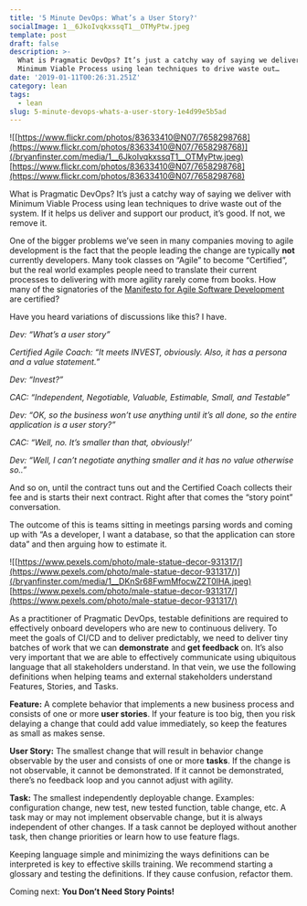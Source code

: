 ```yaml
---
title: '5 Minute DevOps: What’s a User Story?'
socialImage: 1__6JkoIvqkxssqT1__OTMyPtw.jpeg
template: post
draft: false
description: >-
  What is Pragmatic DevOps? It’s just a catchy way of saying we deliver with
  Minimum Viable Process using lean techniques to drive waste out…
date: '2019-01-11T00:26:31.251Z'
category: lean
tags:
  - lean
slug: 5-minute-devops-whats-a-user-story-1e4d99e5b5ad
---
```


![[https://www.flickr.com/photos/83633410@N07/7658298768](https://www.flickr.com/photos/83633410@N07/7658298768)](/bryanfinster.com/media/1__6JkoIvqkxssqT1__OTMyPtw.jpeg)
[https://www.flickr.com/photos/83633410@N07/7658298768](https://www.flickr.com/photos/83633410@N07/7658298768)

What is Pragmatic DevOps? It’s just a catchy way of saying we deliver with Minimum Viable Process using lean techniques to drive waste out of the system. If it helps us deliver and support our product, it’s good. If not, we remove it.

One of the bigger problems we’ve seen in many companies moving to agile development is the fact that the people leading the change are typically **not** currently developers. Many took classes on “Agile” to become “Certified”, but the real world examples people need to translate their current processes to delivering with more agility rarely come from books. How many of the signatories of the [Manifesto for Agile Software Development](https://agilemanifesto.org/) are certified?

Have you heard variations of discussions like this? I have.

_Dev: “What’s a user story”_

_Certified Agile Coach: “It meets INVEST, obviously. Also, it has a persona and a value statement.”_

_Dev: “Invest?”_

_CAC: “Independent, Negotiable, Valuable, Estimable, Small, and Testable”_

_Dev: “OK, so the business won’t use anything until it’s all done, so the entire application is a user story?”_

_CAC: “Well, no. It’s smaller than that, obviously!’_

_Dev: “Well, I can’t negotiate anything smaller and it has no value otherwise so..”_

And so on, until the contract tuns out and the Certified Coach collects their fee and is starts their next contract. Right after that comes the “story point” conversation.

The outcome of this is teams sitting in meetings parsing words and coming up with “As a developer, I want a database, so that the application can store data” and then arguing how to estimate it.

![[https://www.pexels.com/photo/male-statue-decor-931317/](https://www.pexels.com/photo/male-statue-decor-931317/)](/bryanfinster.com/media/1__DKnSr68FwmMfocwZ2T0lHA.jpeg)
[https://www.pexels.com/photo/male-statue-decor-931317/](https://www.pexels.com/photo/male-statue-decor-931317/)

As a practitioner of Pragmatic DevOps, testable definitions are required to effectively onboard developers who are new to continuous delivery. To meet the goals of CI/CD and to deliver predictably, we need to deliver tiny batches of work that we can **demonstrate** and **get feedback** on. It’s also very important that we are able to effectively communicate using ubiquitous language that all stakeholders understand. In that vein, we use the following definitions when helping teams and external stakeholders understand Features, Stories, and Tasks.

**Feature:** A complete behavior that implements a new business process and consists of one or more **user stories**. If your feature is too big, then you risk delaying a change that could add value immediately, so keep the features as small as makes sense.

**User Story:** The smallest change that will result in behavior change observable by the user and consists of one or more **tasks**. If the change is not observable, it cannot be demonstrated. If it cannot be demonstrated, there’s no feedback loop and you cannot adjust with agility.

**Task:** The smallest independently deployable change. Examples: configuration change, new test, new tested function, table change, etc. A task may or may not implement observable change, but it is always independent of other changes. If a task cannot be deployed without another task, then change priorities or learn how to use feature flags.

Keeping language simple and minimizing the ways definitions can be interpreted is key to effective skills training. We recommend starting a glossary and testing the definitions. If they cause confusion, refactor them.

Coming next: **You Don’t Need Story Points!**

